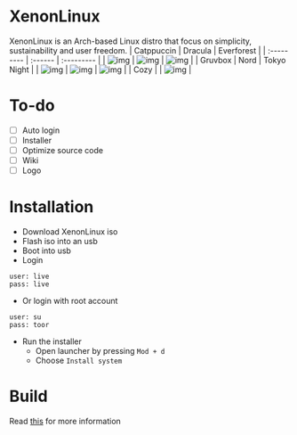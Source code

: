 # XenonLinux
XenonLinux is an Arch-based Linux distro that focus on simplicity, sustainability and user freedom.
| Catppuccin | Dracula | Everforest |
| :--------- | :------ | :--------- |
| ![img](https://i.imgur.com/fhWPCbv.png) | ![img](https://i.imgur.com/dyUdecT.png) | ![img](https://i.imgur.com/1EULM9G.png) |
| Gruvbox | Nord | Tokyo Night |
| ![img](https://i.imgur.com/Qmlu2Ho.png) | ![img](https://i.imgur.com/qikOIUq.png) | ![img](https://i.imgur.com/Cl3UgQD.png) |
| Cozy |
| ![img](https://i.imgur.com/CEKqi18.png) |

# To-do
- [ ] Auto login
- [ ] Installer
- [ ] Optimize source code
- [ ] Wiki
- [ ] Logo

# Installation
- Download XenonLinux iso
- Flash iso into an usb
- Boot into usb
- Login
```
user: live
pass: live
```
- Or login with root account
```
user: su
pass: toor
```
- Run the installer
  - Open launcher by pressing `Mod + d`
  - Choose `Install system`

# Build
Read [this](https://github.com/Xenon-Linux/XenonLinux/blob/main/BUILDING.md) for more information
